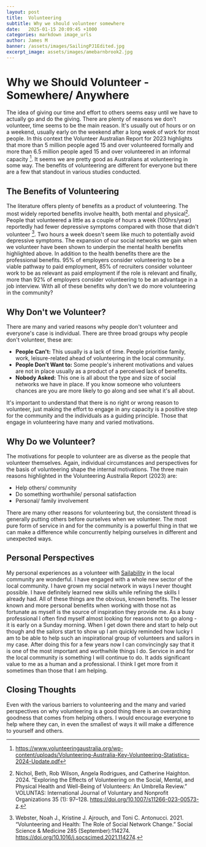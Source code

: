 ```yaml
---
layout: post
title:  Volunteering 
subtitle: Why we should volunteer somewhere
date:   2025-01-15 20:09:45 +1000
categories: markdown image_urls
author: James M 
banner: /assets/images/SailingPJ1Edited.jpg
excerpt_image: assets/images/amebarnbrook2.jpg
---
```


# Why we Should Volunteer - Somewhere/ Anywhere 

The idea of giving our time and effort to others seems easy until we have to actually go and do the giving. There are plenty of reasons we don't volunteer, time seems to be the main reason. It's usually out of hours or on a weekend, usually early on the weekend after a long week of work for most people. In this context the Volunteer Australian Report for 2023 highlights that more than 5 million people aged 15 and over volunteered formally and more than 6.5 million people aged 15 and over volunteered in an informal capacity [^4]. It seems we are pretty good as Australians at volunteering in some way. The benefits of volunteering are different for everyone but there are a few that standout in various studies conducted.  

## The Benefits of Volunteering 

The literature offers plenty of benefits as a product of volunteering. The most widely reported benefits involve health, both mental and physical[^1]. People that volunteered a little as a couple of hours a week (100hrs/year) reportedly had fewer depressive symptoms compared with those that didn't volunteer [^2]. Two hours a week doesn't seem like much to potentially avoid depressive symptoms. The expansion of our social networks we gain when we volunteer have been shown to underpin the mental health benefits highlighted above. In addition to the health benefits there are the professional benefits. 95% of employers consider volunteering to be a viable pathway to paid employment, 85% of recruiters consider volunteer work to be as relevant as paid employment if the role is relevant and finally, more than 92% of employers consider volunteering to be an advantage in a job interview. With all of these benefits why don't we do more volunteering in the community?  

## Why Don't we Volunteer?

There are many and varied reasons why people don't volunteer and everyone's case is individual. There are three broad groups why people don't volunteer, these are:

- **People Can't:** This usually is a lack of time. People prioritise family, work, leisure-related ahead of volunteering in the local community. 
- **People Don't Want to:** Some people's inherent motivations and values are not in place usually as a product of a perceived lack of benefits. 
- **Nobody Asked:** This one is all about the type and size of social networks we have in place. If you know someone who volunteers chances are you are more likely to go along and see what it's all about. 

It's important to understand that there is no right or wrong reason to volunteer, just making the effort to engage in any capacity is a positive step for the community and the individuals as a guiding principle. Those that engage in volunteering have many and varied motivations. 

## Why Do we Volunteer?

The motivations for people to volunteer are as diverse as the people that volunteer themselves. Again, individual circumstances and perspectives for the basis of volunteering shape the internal motivations. The three main reasons highlighted in the Volunteering Australia Report (2023) are:

- Help others/ community
- Do something worthwhile/ personal satisfaction
- Personal/ family involvement

There are many other reasons for volunteering but, the consistent thread is generally putting others before ourselves when we volunteer. The most pure form of service in and for the community is a powerful thing in that we can make a difference while concurrently helping ourselves in different and unexpected ways. 

## Personal Perspectives 

My personal experiences as a volunteer with [Sailability](https://sailabilitynsw.com.au/) in the local community are wonderful. I have engaged with a whole new sector of the local community. I have grown my social network in ways I never thought possible. I have definitely learned new skills while refining the skills I already had. All of these things are the obvious, known benefits. The lesser known and more personal benefits when working with those not as fortunate as myself is the source of inspiration they provide me. As a busy professional I often find myself almost looking for reasons not to go along - it is early on a Sunday morning. When I get down there and start to help out though and the sailors start to show up I am quickly reminded how lucky I am to be able to help such an inspirational group of volunteers and sailors in my case. After doing this for a few years now I can convincingly say that it is one of the most important and worthwhile things I do. Service in and for the local community is something I will continue to do. It adds significant value to me as a human and a professional. I think I get more from it sometimes than those that I am helping. 

## Closing Thoughts 

Even with the various barriers to volunteering and the many and varied perspectives on why volunteering is a good thing there is an overarching goodness that comes from helping others. I would encourage everyone to help where they can, in even the smallest of ways it will make a difference to yourself and others. 




[^1]: Nichol, Beth, Rob Wilson, Angela Rodrigues, and Catherine Haighton. 2024. “Exploring the Effects of Volunteering on the Social, Mental, and Physical Health and Well-Being of Volunteers: An Umbrella Review.” VOLUNTAS: International Journal of Voluntary and Nonprofit Organizations 35 (1): 97–128. https://doi.org/10.1007/s11266-023-00573-z.

[^4]: https://www.volunteeringaustralia.org/wp-content/uploads/Volunteering-Australia-Key-Volunteering-Statistics-2024-Update.pdf 

[^2]: Webster, Noah J., Kristine J. Ajrouch, and Toni C. Antonucci. 2021. “Volunteering and Health: The Role of Social Network Change.” Social Science & Medicine 285 (September):114274. https://doi.org/10.1016/j.socscimed.2021.114274.

[^3]: “Reasons for Not Volunteering: Overcoming Boundaries to Attract Volunteers: The Service Industries Journal: Vol 37 , No 11-12 - Get Access.” n.d. Accessed January 15, 2025. https://www.tandfonline.com/doi/full/10.1080/02642069.2017.1318381.



